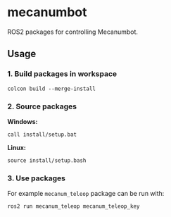 # mecanumbot
ROS2 packages for controlling Mecanumbot.

## Usage

### 1. Build packages in workspace
```
colcon build --merge-install
```

### 2. Source packages
**Windows:**
```
call install/setup.bat
```
**Linux:**
```
source install/setup.bash
```

### 3. Use packages
For example `mecanum_teleop` package can be run with:
```
ros2 run mecanum_teleop mecanum_teleop_key
```
